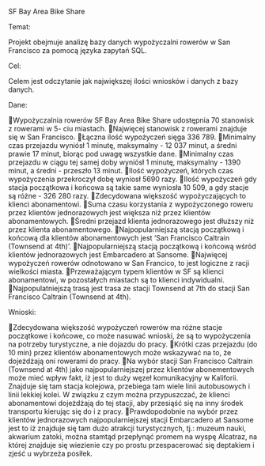 SF Bay Area Bike Share

Temat:

Projekt obejmuje analizę bazy danych wypożyczalni rowerów w San Francisco za pomocą języka zapytań SQL.

Cel:

Celem jest odczytanie jak największej ilości wniosków i danych z bazy danych.

Dane:

Wypożyczalnia rowerów SF Bay Area Bike Share udostępnia 70 stanowisk z rowerami w 5- ciu miastach.
Najwięcej stanowisk z rowerami znajduje się w San Francisco.
Łączna ilość wypożyczeń sięga 336 789. 
Minimalny czas przejazdu wyniósł 1 minutę, maksymalny - 12 037 minut, a średni prawie 17 minut, biorąc pod uwagę wszystkie dane.
Minimalny czas przejazdu w ciągu tej samej doby wyniósł 1 minutę, maksymalny - 1390 minut, a średni - przeszło 13 minut.
Ilość wypożyczeń, których czas wypożyczenia przekroczył dobę wyniosł 5690 razy.
Ilość wypożyczeń gdy stacja początkowa i końcowa są takie same wyniosła 10 509, a gdy stacje są różne - 326 280 razy. 
Zdecydowana większość wypożyczających to klienci abonamentowi. 
Suma czasu korzystania z wypożyczonego roweru przez klientów jednorazowych jest większa niż przez klientów abonamentowych.
Średni przejazd klienta jednorazowego jest dłuższy niż przez klienta abonamentowego.
Najpopularniejszą stacją początkową i końcową dla klientów abonamentowych jest ‘San Francisco Caltrain (Townsend at 4th)’.
Najpopularniejszą stacją początkową i końcową wśród klientów jednorazowych jest Embarcadero at Sansome.
Najwięcej wypożyczeń rowerów odnotowano w San Francico, to jest logiczne z racji wielkości miasta.
Przeważającym typem klientów w SF są klienci abonamentowi, w pozostałych miastach są to klienci indywidualni.
Najpopulatniejszą trasą jest trasa ze stacji Townsend at 7th do stacji San Francisco Caltrain (Townsend at 4th).

Wnioski:

Zdecydowana większość wypożyczeń rowerów ma różne stacje początkowe i końcowe, co może nasuwać wnioski, że są to wypożyczenia na potrzeby turystyczne, a nie dojazdu do pracy. 
Krótki czas przejazdu (do 10 min) przez klientów abonamentowych może wskazywać na to, że dojeżdżają oni rowerami do pracy.
Na wybór stacji San Francisco Caltrain (Townsend at 4th) jako najpopularniejszej przez klientów abonementowych może mieć wpływ fakt, iż jest to duży węzeł komunikacyjny w Kaliforii. Znajduje się tam stacja kolejowa, przebiega tam wiele linii autobusowych i linii lekkiej kolei. W związku z czym można przypuszczać, że klienci abonamentowi dojeżdżają do tej stacji, aby przesiąść się na inny środek transportu kierując się do i z pracy.
Prawdopodobnie na wybór przez klientów jednorazowych najpopularniejszej stacji Embarcadero at Sansome jest to iż znajduje się tam dużo atrakcji turystycznych, tj.: muzeum nauki, akwarium zatoki, można stamtąd przepłynąć promem na wyspę Alcatraz, na której znajduje się wiezienie czy po prostu przespacerować się deptakiem i zjeść u wybrzeża posiłek.



 

